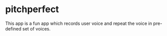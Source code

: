 # pitchperfect
This app is a fun app which records user voice and repeat the voice in pre-defined set of voices.
